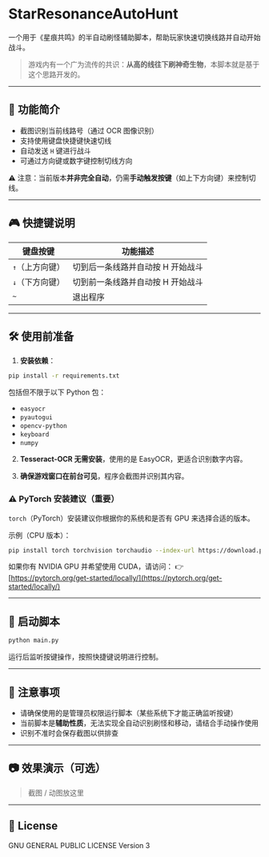 # StarResonanceAutoHunt

一个用于《星痕共鸣》的半自动刷怪辅助脚本，帮助玩家快速切换线路并自动开始战斗。

> 游戏内有一个广为流传的共识：**从高的线往下刷神奇生物**，本脚本就是基于这个思路开发的。

---

## 🔧 功能简介

- 截图识别当前线路号（通过 OCR 图像识别）
- 支持使用键盘快捷键快速切线
- 自动发送 `H` 键进行战斗
- 可通过方向键或数字键控制切线方向

⚠️ 注意：当前版本**并非完全自动**，仍需**手动触发按键**（如上下方向键）来控制切线。

---

## 🎮 快捷键说明

| 键盘按键       | 功能描述           |
|----------------|--------------------|
| `↑`（上方向键） | 切到后一条线路并自动按 H 开始战斗 |
| `↓`（下方向键） | 切到前一条线路并自动按 H 开始战斗 |
| `~`          | 退出程序           |

---

## 🛠 使用前准备

1. **安装依赖**：

```bash
pip install -r requirements.txt
````

包括但不限于以下 Python 包：

* `easyocr`
* `pyautogui`
* `opencv-python`
* `keyboard`
* `numpy`

2. **Tesseract-OCR 无需安装**，使用的是 EasyOCR，更适合识别数字内容。

3. **确保游戏窗口在前台可见**，程序会截图并识别其内容。

### ⚠️ PyTorch 安装建议（重要）

`torch`（PyTorch）安装建议你根据你的系统和是否有 GPU 来选择合适的版本。

示例（CPU 版本）：

```bash
pip install torch torchvision torchaudio --index-url https://download.pytorch.org/whl/cpu
```

如果你有 NVIDIA GPU 并希望使用 CUDA，请访问：
👉 [https://pytorch.org/get-started/locally/](https://pytorch.org/get-started/locally/)

---

## 🚀 启动脚本

```bash
python main.py
```

运行后监听按键操作，按照快捷键说明进行控制。

---

## 📌 注意事项

* 请确保使用的是管理员权限运行脚本（某些系统下才能正确监听按键）
* 当前脚本是**辅助性质**，无法实现全自动识别刷怪和移动，请结合手动操作使用
* 识别不准时会保存截图以供排查

---

## 📷 效果演示（可选）

> 截图 / 动图放这里

---

## 📄 License

GNU GENERAL PUBLIC LICENSE Version 3


